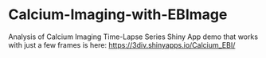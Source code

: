 # Calcium-Imaging-with-EBImage
Analysis of Calcium Imaging Time-Lapse Series Shiny App
demo that works with just a few frames is here: https://3div.shinyapps.io/Calcium_EBI/
